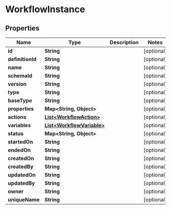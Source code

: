 

# WorkflowInstance

## Properties

Name | Type | Description | Notes
------------ | ------------- | ------------- | -------------
**id** | **String** |  |  [optional]
**definitionId** | **String** |  |  [optional]
**name** | **String** |  |  [optional]
**schemaId** | **String** |  |  [optional]
**version** | **String** |  |  [optional]
**type** | **String** |  |  [optional]
**baseType** | **String** |  |  [optional]
**properties** | **Map&lt;String, Object&gt;** |  |  [optional]
**actions** | [**List&lt;WorkflowAction&gt;**](WorkflowAction.md) |  |  [optional]
**variables** | [**List&lt;WorkflowVariable&gt;**](WorkflowVariable.md) |  |  [optional]
**status** | **Map&lt;String, Object&gt;** |  |  [optional]
**startedOn** | **String** |  |  [optional]
**endedOn** | **String** |  |  [optional]
**createdOn** | **String** |  |  [optional]
**createdBy** | **String** |  |  [optional]
**updatedOn** | **String** |  |  [optional]
**updatedBy** | **String** |  |  [optional]
**owner** | **String** |  |  [optional]
**uniqueName** | **String** |  |  [optional]



